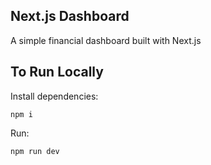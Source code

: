 ## Next.js Dashboard

A simple financial dashboard built with Next.js

## To Run Locally

Install dependencies:
```
npm i
```
Run:
```
npm run dev
```

